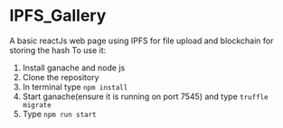 # IPFS_Gallery
A basic reactJs web page using IPFS for file upload and blockchain for storing the hash
To use it:
1. Install ganache and node js
2. Clone the repository
3. In terminal type
    ```npm install```
4. Start ganache(ensure it is running on port 7545) and type 
    ```truffle migrate```
5. Type 
    ```npm run start```
